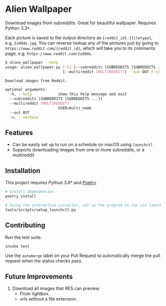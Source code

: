 # Alien Wallpaper

Download images from subreddits. Great for beautiful wallpaper. Requires Python
3.3+.

Each picture is saved to the output directory as `{reddit_id}.{filetype}`,
e.g. `2zd9do.jpg`. You can reverse lookup any of the pictures just by going to
`https://www.reddit.com/{reddit_id}`, which will take you to its comments page,
e.g. `https://www.reddit.com/2zd9do`.

```bash
$ alien_wallpaper --help
usage: alien_wallpaper.py [-h] [--subreddits [SUBREDDITS [SUBREDDITS ...]]]
                          [--multireddit [MULTIREDDIT]] --out OUT [-v]

Download images from Reddit.

optional arguments:
  -h, --help            show this help message and exit
  --subreddits [SUBREDDITS [SUBREDDITS ...]]
  --multireddit [MULTIREDDIT]
                        USER/multi_name
  --out OUT
  -v, --verbose
```

## Features

- Can be easily set up to run on a schedule on macOS using `launchctl`
- Supports downloading images from one or more subreddits, or a multireddit

## Installation

This project requires Python 3.8\* and [Poetry](https://python-poetry.org/).

```bash
# Install dependencies
poetry install

# Using the interactive installer, set up the program to run via launchctl
tools/scripts/setup_launchctl.py
```

## Contributing

Run the test suite.

```sh
invoke test
```

Use the `automerge` label on your Pull Request to automatically merge the pull
request when the status checks pass.

## Future Improvements

1. Download all images that RES can preview.
   - Flickr lightbox.
   - urls without a file extension.
